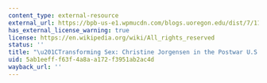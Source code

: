 ```yaml
---
content_type: external-resource
external_url: https://bpb-us-e1.wpmucdn.com/blogs.uoregon.edu/dist/7/11428/files/2016/11/Meyerowitz-Transforming-Sex-1w847rk.pdf
has_external_license_warning: true
license: https://en.wikipedia.org/wiki/All_rights_reserved
status: ''
title: "\u201CTransforming Sex: Christine Jorgensen in the Postwar U.S.\u201D (PDF)"
uid: 5ab1eeff-f63f-4a8a-a172-f3951ab2ac4d
wayback_url: ''
---
```

